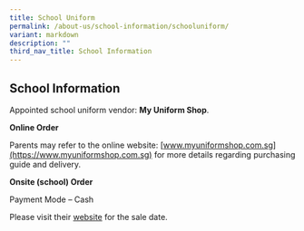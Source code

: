 ```yaml
---
title: School Uniform
permalink: /about-us/school-information/schooluniform/
variant: markdown
description: ""
third_nav_title: School Information
---
```

## School Information

Appointed school uniform vendor: **My Uniform Shop**.

**Online Order**

Parents may refer to the online website: [www.myuniformshop.com.sg](https://www.myuniformshop.com.sg) for more details regarding purchasing guide and delivery.

**Onsite (school) Order**

Payment Mode – Cash
 
Please visit their [website](https://www.myuniformshop.com.sg/ckps-booking) for the sale date.
 
